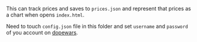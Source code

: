 This can track prices and saves to `prices.json` and represent that prices as a chart when opens `index.html`.

Need to touch `config.json` file in this folder and set `username` and `password` of you account on [dopewars](http://drunkmenworkhere.org/185.php).